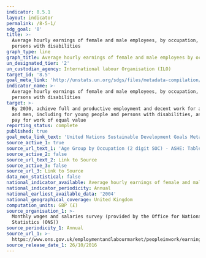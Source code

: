 ```yaml
---
indicator: 8.5.1
layout: indicator
permalink: /8-5-1/
sdg_goal: '8'
title: >-
  Average hourly earnings of female and male employees, by occupation, age and
  persons with disabilities
graph_type: line
graph_title: Average hourly earnings of female and male employees by occupation and age
un_designated_tier: '2'
un_custodian_agency: International labour Organisation (ILO)
target_id: '8.5'
goal_meta_link: 'http://unstats.un.org/sdgs/files/metadata-compilation/Metadata-Goal-8.pdf'
indicator_name: >-
  Average hourly earnings of female and male employees, by occupation, age and
  persons with disabilities
target: >-
  By 2030, achieve full and productive employment and decent work for all women
  and men, including for young people and persons with disabilities, and equal
  pay for work of equal value
reporting_status: complete
published: true
goal_meta_link_text: 'United Nations Sustainable Development Goals Metadata: 8.5.1'
source_active_1: true
source_url_text_1: 'Age Group by Occupation (2 digit SOC) - ASHE: Table 20'
source_active_2: false
source_url_text_2: Link to Source
source_active_3: false
source_url_3: Link to Source
data_non_statistical: false
national_indicator_available: Average hourly earnings of female and male employees by occupation and age
national_indicator_periodicity: Annual
national_earliest_available_data: '2004'
national_geographical_coverage: United Kingdom
computation_units: GBP (£)
source_organisation_1: >-
  Monthly wages and salaries survey (provided by the Office for National
  Statistics (ONS))
source_periodicity_1: Annual
source_url_1: >-
  https://www.ons.gov.uk/employmentandlabourmarket/peopleinwork/earningsandworkinghours/datasets/agegroupbyoccupation2digitsocashetable20
source_release_date_1: 26/10/2016
---
```

